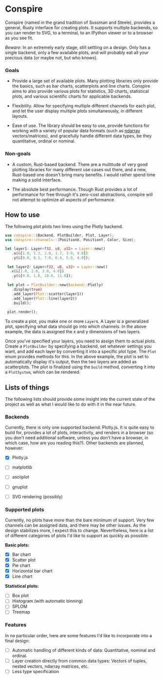 # Conspire

Conspire (named in the grand tradition of Sussman and Steele), provides a general, Rusty interface for creating
plots. It supports multiple backends, so you can render to SVG, to a terminal, to an IPython viewer or to a browser
as you see fit.

*Beware*: In an extremely early stage, still settling on a design. Only has a single backend, only a few available
plots, and will probably eat all your precious data (or maybe not, but who knows). 

### Goals

* Provide a large set of available plots. Many plotting libraries only provide the basics, such as bar charts,
   scatterplots and line charts. Conspire aims to also provide various plots for statistics, 3D charts, statistical
   plots, and various scientific charts for applicable backends.
   
* Flexibility. Allow for specifying multiple different channels for each plot, and let the user display multiple
  plots simultaneously, in different layouts.
  
* Ease of use. The library should be easy to use, provide functions for working with a variety of popular data
  formats (such as [ndarray](https://docs.rs/ndarray/0.12.1/ndarray/) vectors/matrices), and gracefully handle
  different data types, be they quantitative, ordinal or nominal.
  
### Non-goals

* A custom, Rust-based backend. There are a multitude of very good plotting libraries for many different use cases
  out there, and a new, Rust-based one doesn't bring many benefits. I would rather spend time making a solid interface.
  
* The absolute best performance. Though Rust provides a lot of performance for free through it's zero-cost abstractions,
  conspire will not attempt to optimize all aspects of performance.
  
## How to use
The following plot plots two lines using the Plotly backend.

```rust
use conspire::{Backend, PlotBuilder, Plot, Layer};
use conspire::channels::{PositionX, PositionY, Color, Size};

let layer1: Layer<f32, u8, u32> = Layer::new()
   .x(&[1.0, 1.3, 2.0, 1.7, 3.0, 4.0])
   .y(&[8.0, 8.1, 7.0, 6.4, 5.0, 4.0]);
 
 let layer2: Layer<f32, u8, u32> = Layer::new()
  .x(&[1.0, 2.0, 3.0, 4.0])
   .y(&[9.0, 1.0, 10.0, 11.0]);
 
 let plot = PlotBuilder::new(Backend::Plotly)
   .display(true)
   .add_layer(Plot::scatter(layer1))
   .add_layer(Plot::line(layer2))
   .build();
 
 plot.render();
```

To create a plot, you make one or more `Layer`s. A Layer is a generalized plot, specifying what data should go into
which channels. In the above example, the data is assigned the x and y dimensions of two layers.

Once you've specified your layers, you need to assign them to actual plots. Create a `PlotBuilder` by specifying a
backend, set whatever settings you want, and add each layer by converting it into a specific plot type. The `Plot`
enum provides methods for this. In the above example, the plot is set to automatically display it's output, then
the two layers are added as scatterplots. The plot is finalized using the `build` method, converting it into a
`PlotSystem`, which can be rendered.

## Lists of things

The following lists should provide some insight into the current state of the project as well as what I would like to do
with it in the near future.

### Backends
Currently, there is only one supported backend: Plotly.js. It is quite easy to build for, provides a lot of plots,
interactivity, and renders in a browser (so you don't need additional software, unless you don't have a browser, in
which case, how are you reading this?). Other backends are planned, however:

- [x] Plotly.js
- [ ] matplotlib
- [ ] asciiplot
- [ ] gnuplot
- [ ] SVG rendering (possibly)


### Supported plots

Currently, no plots have more than the bare minimum of support. Very few channels can be assigned data, and there
may be other issues. As the design stabilizes more, I expect this to change. Nevertheless, here is a list of
different categories of plots I'd like to support as quickly as possible:

**Basic plots:**
- [x] Bar chart
- [x] Scatter plot
- [x] Pie chart
- [x] Horizontal bar chart
- [x] Line chart

**Statistical plots:**
- [ ] Box plot
- [ ] Histogram (with automatic binning)
- [ ] SPLOM
- [ ] Treemap

### Features

In no particular order, here are some features I'd like to incorporate into a final design:
- [ ] Automatic handling of different kinds of data: Quantitative, nominal and ordinal.
- [ ] Layer creation directly from common data types: Vectors of tuples, nested vectors, ndarray matrices, etc.
- [ ] Less type specification
